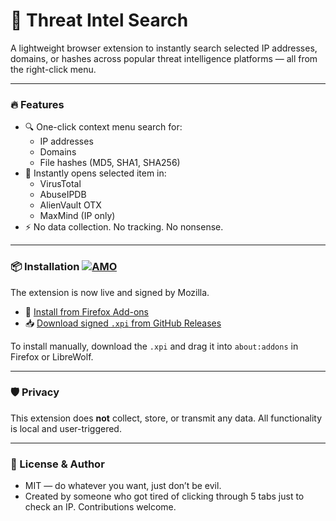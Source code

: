 # 🔎 Threat Intel Search

A lightweight browser extension to instantly search selected IP addresses, domains, or hashes across popular threat intelligence platforms — all from the right-click menu.

---

### 🔥 Features

- 🔍 One-click context menu search for:
  - IP addresses
  - Domains
  - File hashes (MD5, SHA1, SHA256)
- 🚀 Instantly opens selected item in:
  - VirusTotal
  - AbuseIPDB
  - AlienVault OTX
  - MaxMind (IP only)
- ⚡ No data collection. No tracking. No nonsense.

---

### 📦 Installation [![AMO](https://img.shields.io/amo/v/threat-intel-search?label=Firefox%20Add-on&color=blue)](https://addons.mozilla.org/en-US/firefox/addon/threat-intel-search/)

The extension is now live and signed by Mozilla.

- 🔗 [Install from Firefox Add-ons](https://addons.mozilla.org/en-US/firefox/addon/threat-intel-search/)
- 📥 [Download signed `.xpi` from GitHub Releases](https://github.com/canmenzo/ThreatIntelSearch/releases/latest)

To install manually, download the `.xpi` and drag it into `about:addons` in Firefox or LibreWolf.

---

### 🛡️ Privacy

This extension does **not** collect, store, or transmit any data. All functionality is local and user-triggered.

---

### 📄 License & Author
- MIT — do whatever you want, just don’t be evil.
- Created by someone who got tired of clicking through 5 tabs just to check an IP. Contributions welcome.
